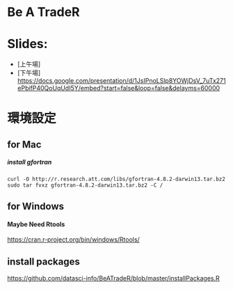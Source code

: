 # Be A TradeR

# Slides:
- [上午場]
- [下午場] https://docs.google.com/presentation/d/1JsIPnoLSlp8YOWjDsV_7uTx271ePbifP40QoUqUdI5Y/embed?start=false&loop=false&delayms=60000

# 環境設定

## for Mac

##### install gfortran
    curl -O http://r.research.att.com/libs/gfortran-4.8.2-darwin13.tar.bz2
    sudo tar fvxz gfortran-4.8.2-darwin13.tar.bz2 -C /

## for Windows

#### Maybe Need Rtools
https://cran.r-project.org/bin/windows/Rtools/

## install packages
https://github.com/datasci-info/BeATradeR/blob/master/installPackages.R
